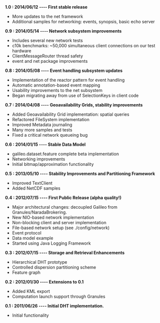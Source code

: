 **1.0 : 2014/06/12 ---- First stable release**
- More updates to the net framework
- Additional samples for networking: events, synopsis, basic echo server

**0.9 : 2014/05/14 ---- Network subsystem improvements**
- Includes several new network tests
- c10k benchmarks: ~50,000 simultaneous client connections on our test hardware
- ClientMessageRouter thread safety
- event and net package improvements

**0.8 : 2014/05/08 ---- Event handling subsystem updates**
- Implementation of the reactor pattern for event handling
- Automatic annotation-based event mapping
- Usability improvements to the net subsystem
- Began migrating away from use of SelectionKeys in client code

**0.7 : 2014/04/08 ---- Geoavailability Grids, stability improvements**
- Added Geoavailability Grid implementation: spatial queries
- Refactored FileSystem implementation
- Improved Metadata journaling
- Many more samples and tests
- Fixed a critical network queueing bug

**0.6 : 2014/01/15 ---- Stable Data Model**
- galileo.dataset.feature complete beta implementation
- Networking improvements
- Initial bitmap/approximation functionality

**0.5 : 2013/05/10 ---- Stability Improvements and Partitioning Framework**
- Improved TextClient
- Added NetCDF samples

**0.4 : 2012/07/15 ---- First Public Release (alpha quality!)**
- Major architectural changes: decoupled Galileo from Granules/NaradaBrokering.
- New NIO-based network implementation
- Non-blocking client and server implementation
- File-based network setup (see ./config/network)
- Event protocol
- Data model example
- Started using Java Logging Framework

**0.3 : 2012/07/15 ---- Storage and Retrieval Enhancements**
- Hierarchical DHT prototype
- Controlled dispersion partitioning scheme
- Feature graph

**0.2 : 2012/01/30 ---- Extensions to 0.1**
- Added KML export
- Computation launch support through Granules

**0.1 : 2011/06/26 ---- Initial DHT implementation.**
- Initial functionality
